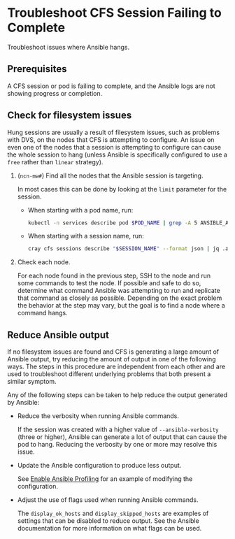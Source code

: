 # Troubleshoot CFS Session Failing to Complete

Troubleshoot issues where Ansible hangs.

## Prerequisites

A CFS session or pod is failing to complete, and the Ansible logs are not showing progress or completion.

## Check for filesystem issues

Hung sessions are usually a result of filesystem issues, such as problems with DVS, on the nodes that CFS is attempting to configure.
An issue on even one of the nodes that a session is attempting to configure can cause the whole session to hang (unless Ansible is specifically configured to use a `free` rather than `linear` strategy).

1. (`ncn-mw#`) Find all the nodes that the Ansible session is targeting.

    In most cases this can be done by looking at the `limit` parameter for the session.

    * When starting with a pod name, run:

       ```bash
       kubectl -n services describe pod $POD_NAME | grep -A 5 ANSIBLE_ARGS
       ```

    * When starting with a session name, run:

       ```bash
       cray cfs sessions describe "$SESSION_NAME" --format json | jq .ansible.limit
       ```

1. Check each node.

   For each node found in the previous step, SSH to the node and run some commands to test the node.
   If possible and safe to do so, determine what command Ansible was attempting to run and replicate that command as closely as possible.
   Depending on the exact problem the behavior at the step may vary, but the goal is to find a node where a command hangs.

## Reduce Ansible output

If no filesystem issues are found and CFS is generating a large amount of Ansible output, try reducing the amount of output in one of the following ways.
The steps in this procedure are independent from each other and are used to troubleshoot different underlying problems that both present a similar symptom.

Any of the following steps can be taken to help reduce the output generated by Ansible:

* Reduce the verbosity when running Ansible commands.

  If the session was created with a higher value of `--ansible-verbosity` \(three or higher\), Ansible can generate a lot of output
  that can cause the pod to hang. Reducing the verbosity by one or more may resolve this issue.

* Update the Ansible configuration to produce less output.

  See [Enable Ansible Profiling](Enable_Ansible_Profiling.md) for an example of modifying the configuration.

* Adjust the use of flags used when running Ansible commands.

  The `display_ok_hosts` and `display_skipped_hosts` are examples of settings that can be disabled to reduce output.
  See the Ansible documentation for more information on what flags can be used.
